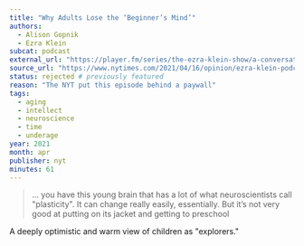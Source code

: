 ```yaml
---
title: "Why Adults Lose the ‘Beginner’s Mind’"
authors:
  - Alison Gopnik
  - Ezra Klein
subcat: podcast
external_url: "https://player.fm/series/the-ezra-klein-show/a-conversation-about-human-minds-for-human-minds"
source_url: "https://www.nytimes.com/2021/04/16/opinion/ezra-klein-podcast-alison-gopnik.html"
status: rejected # previously featured
reason: "The NYT put this episode behind a paywall"
tags:
  - aging
  - intellect
  - neuroscience
  - time
  - underage
year: 2021
month: apr
publisher: nyt
minutes: 61
---
```


> … you have this young brain that has a lot of what neuroscientists call "plasticity". It can change really easily, essentially. But it’s not very good at putting on its jacket and getting to preschool

A deeply optimistic and warm view of children as "explorers."

